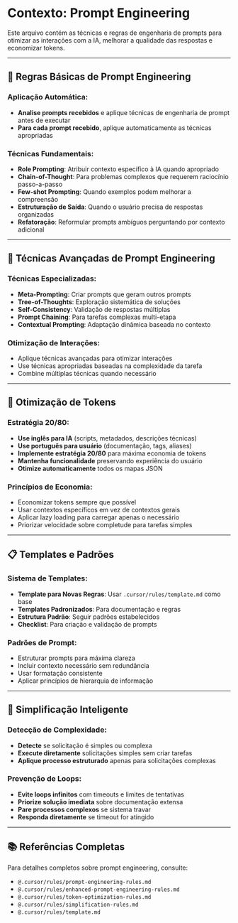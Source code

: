 # Contexto: Prompt Engineering

Este arquivo contém as técnicas e regras de engenharia de prompts para otimizar as interações com a IA, melhorar a qualidade das respostas e economizar tokens.

---

## 🧠 Regras Básicas de Prompt Engineering

### **Aplicação Automática:**
- **Analise prompts recebidos** e aplique técnicas de engenharia de prompt antes de executar
- **Para cada prompt recebido**, aplique automaticamente as técnicas apropriadas

### **Técnicas Fundamentais:**
- **Role Prompting**: Atribuir contexto específico à IA quando apropriado
- **Chain-of-Thought**: Para problemas complexos que requerem raciocínio passo-a-passo
- **Few-shot Prompting**: Quando exemplos podem melhorar a compreensão
- **Estruturação de Saída**: Quando o usuário precisa de respostas organizadas
- **Refatoração**: Reformular prompts ambíguos perguntando por contexto adicional

---

## 🚀 Técnicas Avançadas de Prompt Engineering

### **Técnicas Especializadas:**
- **Meta-Prompting**: Criar prompts que geram outros prompts
- **Tree-of-Thoughts**: Exploração sistemática de soluções
- **Self-Consistency**: Validação de respostas múltiplas
- **Prompt Chaining**: Para tarefas complexas multi-etapa
- **Contextual Prompting**: Adaptação dinâmica baseada no contexto

### **Otimização de Interações:**
- Aplique técnicas avançadas para otimizar interações
- Use técnicas apropriadas baseadas na complexidade da tarefa
- Combine múltiplas técnicas quando necessário

---

## 🎯 Otimização de Tokens

### **Estratégia 20/80:**
- **Use inglês para IA** (scripts, metadados, descrições técnicas)
- **Use português para usuário** (documentação, tags, aliases)
- **Implemente estratégia 20/80** para máxima economia de tokens
- **Mantenha funcionalidade** preservando experiência do usuário
- **Otimize automaticamente** todos os mapas JSON

### **Princípios de Economia:**
- Economizar tokens sempre que possível
- Usar contextos específicos em vez de contextos gerais
- Aplicar lazy loading para carregar apenas o necessário
- Priorizar velocidade sobre completude para tarefas simples

---

## 📋 Templates e Padrões

### **Sistema de Templates:**
- **Template para Novas Regras**: Usar `.cursor/rules/template.md` como base
- **Templates Padronizados**: Para documentação e regras
- **Estrutura Padrão**: Seguir padrões estabelecidos
- **Checklist**: Para criação e validação de prompts

### **Padrões de Prompt:**
- Estruturar prompts para máxima clareza
- Incluir contexto necessário sem redundância
- Usar formatação consistente
- Aplicar princípios de hierarquia de informação

---

## 🔄 Simplificação Inteligente

### **Detecção de Complexidade:**
- **Detecte** se solicitação é simples ou complexa
- **Execute diretamente** solicitações simples sem criar tarefas
- **Aplique processo estruturado** apenas para solicitações complexas

### **Prevenção de Loops:**
- **Evite loops infinitos** com timeouts e limites de tentativas
- **Priorize solução imediata** sobre documentação extensa
- **Pare processos complexos** se sistema travar
- **Responda diretamente** se timeout for atingido

---

## 📚 Referências Completas

Para detalhes completos sobre prompt engineering, consulte:
- `@.cursor/rules/prompt-engineering-rules.md`
- `@.cursor/rules/enhanced-prompt-engineering-rules.md`
- `@.cursor/rules/token-optimization-rules.md`
- `@.cursor/rules/simplification-rules.md`
- `@.cursor/rules/template.md`

